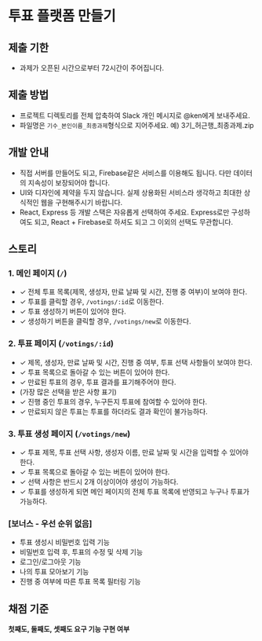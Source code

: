 # 투표 플랫폼 만들기

## 제출 기한

- 과제가 오픈된 시간으로부터 72시간이 주어집니다.

## 제출 방법

- 프로젝트 디렉토리를 전체 압축하여 Slack 개인 메시지로 @ken에게 보내주세요.
- 파일명은 `기수_본인이름_최종과제`형식으로 지어주세요. 예) 3기_허근행_최종과제.zip

## 개발 안내

- 직접 서버를 만들어도 되고, Firebase같은 서비스를 이용해도 됩니다. 다만 데이터의 지속성이 보장되어야 합니다.
- UI와 디자인에 제약을 두지 않습니다. 실제 상용화된 서비스라 생각하고 최대한 상식적인 웹을 구현해주시기 바랍니다.
- React, Express 등 개발 스택은 자유롭게 선택하여 주세요. Express로만 구성하여도 되고, React + Firebase로 하셔도 되고 그 이외의 선택도 무관합니다.

## 스토리

### 1. 메인 페이지 (`/`)

- ✓ 전체 투표 목록(제목, 생성자, 만료 날짜 및 시간, 진행 중 여부)이 보여야 한다.
- ✓ 투표를 클릭할 경우, `/votings/:id`로 이동한다.
- ✓ 투표 생성하기 버튼이 있어야 한다.
- ✓ 생성하기 버튼을 클릭할 경우, `/votings/new`로 이동한다.

### 2. 투표 페이지 (`/votings/:id`)

- ✓ 제목, 생성자, 만료 날짜 및 시간, 진행 중 여부, 투표 선택 사항들이 보여야 한다.
- ✓ 투표 목록으로 돌아갈 수 있는 버튼이 있어야 한다.
- ✓ 만료된 투표의 경우, 투표 결과를 표기해주어야 한다.
- (가장 많은 선택을 받은 사항 표기)
- ✓ 진행 중인 투표의 경우, 누구든지 투표에 참여할 수 있어야 한다.
- ✓ 만료되지 않은 투표는 투표를 하더라도 결과 확인이 불가능하다.

### 3. 투표 생성 페이지 (`/votings/new`)

- ✓ 투표 제목, 투표 선택 사항, 생성자 이름, 만료 날짜 및 시간을 입력할 수 있어야 한다.
- ✓ 투표 목록으로 돌아갈 수 있는 버튼이 있어야 한다.
- ✓ 선택 사항은 반드시 2개 이상이어야 생성이 가능하다.
- ✓ 투표를 생성하게 되면 메인 페이지의 전체 투표 목록에 반영되고 누구나 투표가 가능하다.

### [보너스 - 우선 순위 없음]

- 투표 생성시 비밀번호 입력 기능
- 비밀번호 입력 후, 투표의 수정 및 삭제 기능
- 로그인/로그아웃 기능
- 나의 투표 모아보기 기능
- 진행 중 여부에 따른 투표 목록 필터링 기능

## 채점 기준

**첫째도, 둘째도, 셋째도 요구 기능 구현 여부**
